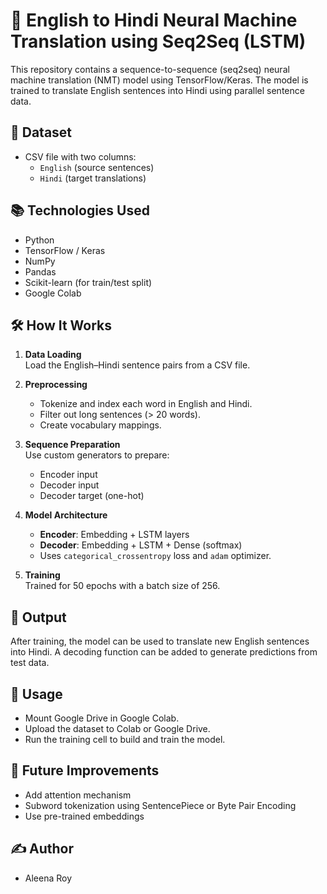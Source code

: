 
# 🧠 English to Hindi Neural Machine Translation using Seq2Seq (LSTM)

This repository contains a sequence-to-sequence (seq2seq) neural machine translation (NMT) model using TensorFlow/Keras. The model is trained to translate English sentences into Hindi using parallel sentence data.

## 📁 Dataset

- CSV file with two columns:
  - `English` (source sentences)
  - `Hindi` (target translations)

## 📚 Technologies Used

- Python
- TensorFlow / Keras
- NumPy
- Pandas
- Scikit-learn (for train/test split)
- Google Colab

## 🛠️ How It Works

1. **Data Loading**  
   Load the English–Hindi sentence pairs from a CSV file.

2. **Preprocessing**  
   - Tokenize and index each word in English and Hindi.
   - Filter out long sentences (> 20 words).
   - Create vocabulary mappings.

3. **Sequence Preparation**  
   Use custom generators to prepare:
   - Encoder input
   - Decoder input
   - Decoder target (one-hot)

4. **Model Architecture**  
   - **Encoder**: Embedding + LSTM layers
   - **Decoder**: Embedding + LSTM + Dense (softmax)
   - Uses `categorical_crossentropy` loss and `adam` optimizer.

5. **Training**  
   Trained for 50 epochs with a batch size of 256.

## 🧪 Output

After training, the model can be used to translate new English sentences into Hindi. A decoding function can be added to generate predictions from test data.

## 🚀 Usage

- Mount Google Drive in Google Colab.
- Upload the dataset to Colab or Google Drive.
- Run the training cell to build and train the model.

## 🔮 Future Improvements

- Add attention mechanism
- Subword tokenization using SentencePiece or Byte Pair Encoding
- Use pre-trained embeddings

## ✍️ Author

- Aleena Roy

